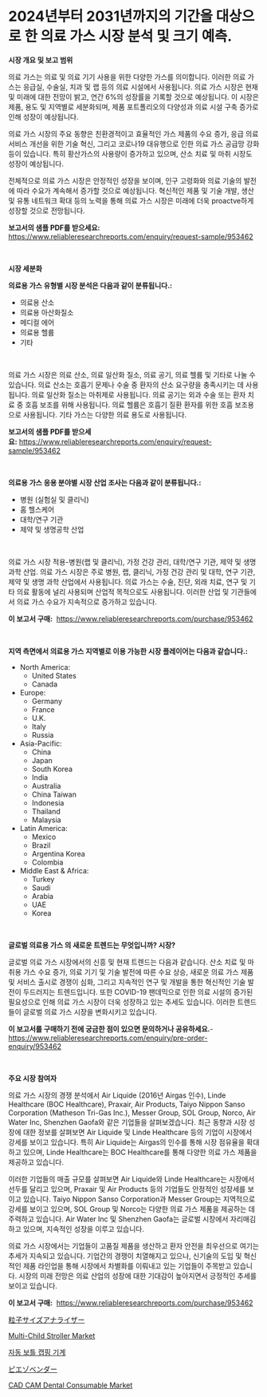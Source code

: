 <p><h1>2024년부터 2031년까지의 기간을 대상으로 한 의료 가스 시장 분석 및 크기 예측.</h1></p><p><strong>시장 개요 및 보고 범위</strong></p>
<p><p>의료 가스는 의료 및 의료 기기 사용을 위한 다양한 가스를 의미합니다. 이러한 의료 가스는 응급실, 수술실, 치과 및 랩 등의 의료 시설에서 사용됩니다. 의료 가스 시장은 현재 및 미래에 대한 전망이 밝고, 연간 6%의 성장률을 기록할 것으로 예상됩니다. 이 시장은 제품, 용도 및 지역별로 세분화되며, 제품 포트폴리오의 다양성과 의료 시설 구축 증가로 인해 성장이 예상됩니다.</p><p>의료 가스 시장의 주요 동향은 친환경적이고 효율적인 가스 제품의 수요 증가, 응급 의료 서비스 개선을 위한 기술 혁신, 그리고 코로나19 대유행으로 인한 의료 가스 공급망 강화 등이 있습니다. 특히 황산가스의 사용량이 증가하고 있으며, 산소 치료 및 마취 시장도 성장이 예상됩니다.</p><p>전체적으로 의료 가스 시장은 안정적인 성장을 보이며, 인구 고령화와 의료 기술의 발전에 따라 수요가 계속해서 증가할 것으로 예상됩니다. 혁신적인 제품 및 기술 개발, 생산 및 유통 네트워크 확대 등의 노력을 통해 의료 가스 시장은 미래에 더욱 proactve하게 성장할 것으로 전망됩니다.</p></p>
<p><strong>보고서의 샘플 PDF를 받으세요:</strong> <a href="https://www.reliableresearchreports.com/enquiry/request-sample/953462">https://www.reliableresearchreports.com/enquiry/request-sample/953462</a></p>
<p>&nbsp;</p>
<p><strong>시장 세분화</strong></p>
<p><strong>의료용 가스 유형별 시장 분석은 다음과 같이 분류됩니다.:</strong></p>
<p><ul><li>의료용 산소</li><li>의료용 아산화질소</li><li>메디컬 에어</li><li>의료용 헬륨</li><li>기타</li></ul></p>
<p>&nbsp;</p>
<p><p>의료 가스 시장은 의료 산소, 의료 일산화 질소, 의료 공기, 의료 헬륨 및 기타로 나눌 수 있습니다. 의료 산소는 호흡기 문제나 수술 중 환자의 산소 요구량을 충족시키는 데 사용됩니다. 의료 일산화 질소는 마취제로 사용됩니다. 의료 공기는 외과 수술 또는 환자 치료 중 호흡 보조를 위해 사용됩니다. 의료 헬륨은 호흡기 질환 환자를 위한 호흡 보조용으로 사용됩니다. 기타 가스는 다양한 의료 용도로 사용됩니다.</p></p>
<p><strong>보고서의 샘플 PDF를 받으세요:</strong>&nbsp;<a href="https://www.reliableresearchreports.com/enquiry/request-sample/953462">https://www.reliableresearchreports.com/enquiry/request-sample/953462</a></p>
<p>&nbsp;</p>
<p><strong> 의료용 가스 응용 분야별 시장 산업 조사는 다음과 같이 분류됩니다.:</strong></p>
<p><ul><li>병원 (실험실 및 클리닉)</li><li>홈 헬스케어</li><li>대학/연구 기관</li><li>제약 및 생명공학 산업</li></ul></p>
<p>&nbsp;</p>
<p><p>의료 가스 시장 적용-병원(랩 및 클리닉), 가정 건강 관리, 대학/연구 기관, 제약 및 생명 과학 산업. 의료 가스 시장은 주로 병원, 랩, 클리닉, 가정 건강 관리 및 대학, 연구 기관, 제약 및 생명 과학 산업에서 사용됩니다. 의료 가스는 수술, 진단, 외래 치료, 연구 및 기타 의료 활동에 널리 사용되며 산업적 목적으로도 사용됩니다. 이러한 산업 및 기관들에서 의료 가스 수요가 지속적으로 증가하고 있습니다.</p></p>
<p><strong>이 보고서 구매:</strong>&nbsp; <a href="https://www.reliableresearchreports.com/purchase/953462">https://www.reliableresearchreports.com/purchase/953462</a></p>
<p>&nbsp;</p>
<p><strong>지역 측면에서 의료용 가스 지역별로 이용 가능한 시장 플레이어는 다음과 같습니다.:</strong></p>
<p><ul>
    <li>
        North America:
        <ul>
            <li>United States</li>
            <li>Canada</li>
        </ul>
    </li>
    <li>
        Europe:
        <ul>
            <li>Germany</li>
            <li>France</li>
            <li>U.K.</li>
            <li>Italy</li>
            <li>Russia</li>
        </ul>
    </li>
    <li>
        Asia-Pacific:
        <ul>
            <li>China</li>
            <li>Japan</li>
            <li>South Korea</li>
            <li>India</li>
            <li>Australia</li>
            <li>China Taiwan</li>
            <li>Indonesia</li>
            <li>Thailand</li>
            <li>Malaysia</li>
        </ul>
    </li>
    <li>
        Latin America:
        <ul>
            <li>Mexico</li>
            <li>Brazil</li>
            <li>Argentina Korea</li>
            <li>Colombia</li>
        </ul>
    </li>
    <li>
        Middle East & Africa:
        <ul>
            <li>Turkey</li>
            <li>Saudi</li>
            <li>Arabia</li>
            <li>UAE</li>
            <li>Korea</li>
        </ul>
    </li>
    </ul></p>
<p>&nbsp;</p>
<p><strong>글로벌 의료용 가스 의 새로운 트렌드는 무엇입니까? 시장?</strong></p>
<p><p>글로벌 의료 가스 시장에서의 신흥 및 현재 트렌드는 다음과 같습니다. 산소 치료 및 마취용 가스 수요 증가, 의료 기기 및 기술 발전에 따른 수요 상승, 새로운 의료 가스 제품 및 서비스 출시로 경쟁이 심화, 그리고 지속적인 연구 및 개발을 통한 혁신적인 기술 발전이 두드러지는 트렌드입니다. 또한 COVID-19 팬데믹으로 인한 의료 시설의 증가된 필요성으로 인해 의료 가스 시장이 더욱 성장하고 있는 추세도 있습니다. 이러한 트렌드들이 글로벌 의료 가스 시장을 변화시키고 있습니다.</p></p>
<p><strong>이 보고서를 구매하기 전에 궁금한 점이 있으면 문의하거나 공유하세요.</strong>- <a href="https://www.reliableresearchreports.com/enquiry/pre-order-enquiry/953462">https://www.reliableresearchreports.com/enquiry/pre-order-enquiry/953462</a></p>
<p>&nbsp;</p>
<p><strong>주요 시장 참여자</strong></p>
<p><p>의료 가스 시장의 경쟁 분석에서 Air Liquide (2016년 Airgas 인수), Linde Healthcare (BOC Healthcare), Praxair, Air Products, Taiyo Nippon Sanso Corporation (Matheson Tri-Gas Inc.), Messer Group, SOL Group, Norco, Air Water Inc, Shenzhen Gaofa와 같은 기업들을 살펴보겠습니다. 최근 동향과 시장 성장에 대한 정보를 살펴보면 Air Liquide 및 Linde Healthcare 등의 기업이 시장에서 강세를 보이고 있습니다. 특히 Air Liquide는 Airgas의 인수를 통해 시장 점유율을 확대하고 있으며, Linde Healthcare는 BOC Healthcare를 통해 다양한 의료 가스 제품을 제공하고 있습니다.</p><p>이러한 기업들의 매출 규모를 살펴보면 Air Liquide와 Linde Healthcare는 시장에서 선두를 달리고 있으며, Praxair 및 Air Products 등의 기업들도 안정적인 성장세를 보이고 있습니다. Taiyo Nippon Sanso Corporation과 Messer Group는 지역적으로 강세를 보이고 있으며, SOL Group 및 Norco는 다양한 의료 가스 제품을 제공하는 데 주력하고 있습니다. Air Water Inc 및 Shenzhen Gaofa는 글로벌 시장에서 자리매김하고 있으며, 지속적인 성장을 이루고 있습니다.</p><p>의료 가스 시장에서는 기업들이 고품질 제품을 생산하고 환자 안전을 최우선으로 여기는 추세가 지속되고 있습니다. 기업간의 경쟁이 치열해지고 있으나, 신기술의 도입 및 혁신적인 제품 라인업을 통해 시장에서 차별화를 이뤄내고 있는 기업들이 주목받고 있습니다. 시장의 미래 전망은 의료 산업의 성장에 대한 기대감이 높아지면서 긍정적인 추세를 보이고 있습니다.</p></p>
<p><strong>이 보고서 구매:</strong>&nbsp;&nbsp;<a href="https://www.reliableresearchreports.com/purchase/953462">https://www.reliableresearchreports.com/purchase/953462</a></p>
<p><p><a href="https://github.com/hwbcz413288296/Market-Research-Report-List-1/blob/main/6237716184772.md">粒子サイズアナライザー</a></p><p><a href="https://thundering-castanet-c65.notion.site/Multi-Child-Stroller-Market-Research-Report-The-Key-To-Successful-Business-Strategy-Forecasted-for--b6fbc83890394433a42c300e0977006b">Multi-Child Stroller Market</a></p><p><a href="https://medium.com/@dayoosianosg/%EC%9E%90%EB%8F%99-%EB%B3%91-%EB%9A%9C%EA%BB%91%EA%B8%B0-%EC%8B%9C%EC%9E%A5-%EC%A2%85%EB%A5%98-%EC%9D%91%EC%9A%A9-%EB%B0%8F-%EC%A7%80%EB%A6%AC%EC%97%90-%EB%8C%80%ED%95%9C-%ED%8F%AC%EA%B4%84%EC%A0%81-%ED%8F%89%EA%B0%80-ed5adc7abddd">자동 보틀 캡핑 기계</a></p><p><a href="https://medium.com/@dx0328/%E3%83%94%E3%82%A8%E3%82%BE%E3%83%99%E3%83%B3%E3%83%80%E3%83%BC%E3%82%BA%E5%B8%82%E5%A0%B4-2031%E5%B9%B4%E3%81%BE%E3%81%A7%E3%81%AE%E6%88%90%E5%8A%9F%E3%81%97%E3%81%9F%E3%83%93%E3%82%B8%E3%83%8D%E3%82%B9%E6%88%A6%E7%95%A5%E3%81%AE%E9%8D%B5-4824c45b1689">ピエゾベンダー</a></p><p><a href="https://issuu.com/reportprime-2/docs/cad-cam-dental-consumable-market-size-2030.pptx">CAD CAM Dental Consumable Market</a></p></p>
